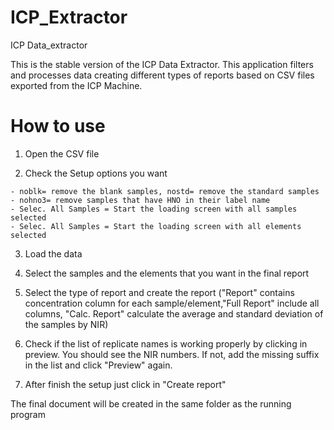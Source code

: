 # ICP_Extractor
ICP Data_extractor

This is the stable version of the ICP Data Extractor. This application filters and processes data creating different types of reports based on CSV files exported from the ICP Machine.

# How to use

  1. Open the CSV file

  2. Check the Setup options you want 
    
    - noblk= remove the blank samples, nostd= remove the standard samples
    - nohno3= remove samples that have HNO in their label name
    - Selec. All Samples = Start the loading screen with all samples selected
    - Selec. All Samples = Start the loading screen with all elements selected

  3. Load the data

  4. Select the samples and the elements that you want in the final report

  5. Select the type of report and create the report ("Report" contains concentration column for each sample/element,"Full Report" include all columns, "Calc. Report" calculate the average and standard deviation of the samples by NIR)
  
  6. Check if the list of replicate names is working properly by clicking in preview. You should see the NIR numbers. If not, add the missing suffix in the list and click "Preview" again.
  
  7. After finish the setup just click in "Create report"

  The final document will be created in the same folder as the running program
  
